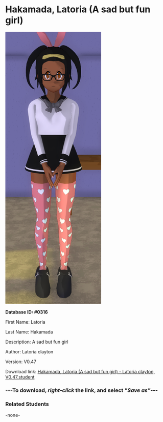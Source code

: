 # Hakamada, Latoria (A sad but fun girl)

<img src="../../Files/Images/Hakamada, Latoria (A sad but fun girl).png" title="Hakamada, Latoria (A sad but fun girl) - Latoria clayton, V0.47">

**Database ID: #0316**

First Name: Latoria

Last Name: Hakamada

Description: A sad but fun girl

Author: Latoria clayton

Version: V0.47

Download link: <a href="https://raw.githubusercontent.com/Arbiter1223/Daigaku-Gurashi-Custom-Students/master/Files/Student%20Files/Hakamada%2C%20Latoria%20(A%20sad%20but%20fun%20girl)%20-%20Latoria%20clayton%2C%20V0.47.student">Hakamada, Latoria (A sad but fun girl) - Latoria clayton, V0.47.student</a>

### ---**To download, _right-click_ the link, and select _"Save as"_**---

### Related Students

-none-
